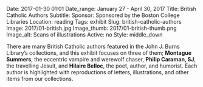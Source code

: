 Date: 2017-01-30 01:01 
Date_range: January 27 - April 30, 2017
Title: British Catholic Authors
Subtitle: 
Sponsor: Sponsored by the Boston College Libraries
Location: reading
Tags: exhibit
Slug: british-catholic-authors
Image: 2017/01-british.jpg
Image_thumb: 2017/01-british-thumb.png
Image_alt: Scans of illustrations
Active: no
Style: middle_down

There are many British Catholic authors featured in the John J. Burns Library’s collections, and this exhibit focuses on three of them; <strong>Montague Summers</strong>, the eccentric vampire and werewolf chaser, <strong>Philip Caraman, SJ</strong>, the travelling Jesuit, and <strong>Hilaire Belloc</strong>, the poet, author, and humorist.  Each author is highlighted with reproductions of letters, illustrations, and other items from our collections.